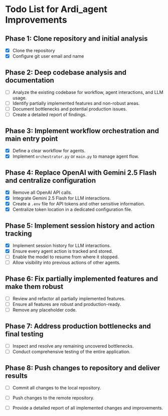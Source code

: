# Todo List for Ardi_agent Improvements

## Phase 1: Clone repository and initial analysis
- [x] Clone the repository
- [x] Configure git user email and name

## Phase 2: Deep codebase analysis and documentation
- [ ] Analyze the existing codebase for workflow, agent interactions, and LLM usage.
- [ ] Identify partially implemented features and non-robust areas.
- [ ] Document bottlenecks and potential production issues.
- [ ] Create a detailed report of findings.

## Phase 3: Implement workflow orchestration and main entry point
- [x] Define a clear workflow for agents.
- [x] Implement `orchestrator.py` or `main.py` to manage agent flow.

## Phase 4: Replace OpenAI with Gemini 2.5 Flash and centralize configuration
- [x] Remove all OpenAI API calls.
- [x] Integrate Gemini 2.5 Flash for LLM interactions.
- [x] Create a `.env` file for API tokens and other sensitive information.
- [x] Centralize token location in a dedicated configuration file.

## Phase 5: Implement session history and action tracking
- [x] Implement session history for LLM interactions.
- [x] Ensure every agent action is tracked and stored.
- [ ] Enable the model to resume from where it stopped.
- [ ] Allow visibility into previous actions of other agents.

## Phase 6: Fix partially implemented features and make them robust
- [ ] Review and refactor all partially implemented features.
- [ ] Ensure all features are robust and production-ready.
- [ ] Remove any placeholder code.

## Phase 7: Address production bottlenecks and final testing
- [ ] Inspect and resolve any remaining uncovered bottlenecks.
- [ ] Conduct comprehensive testing of the entire application.

## Phase 8: Push changes to repository and deliver results
- [ ] Commit all changes to the local repository.
- [ ] Push changes to the remote repository.
- [ ] Provide a detailed report of all implemented changes and improvements.

